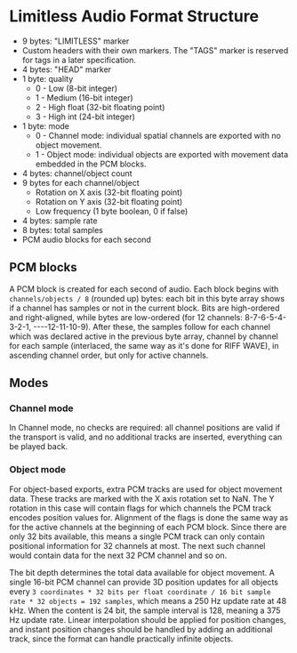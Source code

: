 # Limitless Audio Format Structure
* 9 bytes: "LIMITLESS" marker
* Custom headers with their own markers. The "TAGS" marker is reserved for tags in a later specification.
* 4 bytes: "HEAD" marker
* 1 byte: quality
    * 0 - Low (8-bit integer)
    * 1 - Medium (16-bit integer)
    * 2 - High float (32-bit floating point)
    * 3 - High int (24-bit integer)
* 1 byte: mode
    * 0 - Channel mode: individual spatial channels are exported with no object movement.
    * 1 - Object mode: individual objects are exported with movement data embedded in the PCM blocks.
* 4 bytes: channel/object count
* 9 bytes for each channel/object
    * Rotation on X axis (32-bit floating point)
    * Rotation on Y axis (32-bit floating point)
    * Low frequency (1 byte boolean, 0 if false)
* 4 bytes: sample rate
* 8 bytes: total samples
* PCM audio blocks for each second

## PCM blocks
A PCM block is created for each second of audio. Each block begins with
`channels/objects / 8` (rounded up) bytes: each bit in this byte array shows if
a channel has samples or not in the current block. Bits are high-ordered and
right-aligned, while bytes are low-ordered (for 12 channels: 8-7-6-5-4-3-2-1,
----12-11-10-9). After these, the samples follow for each channel which was
declared active in the previous byte array, channel by channel for each sample
(interlaced, the same way as it's done for RIFF WAVE), in ascending channel
order, but only for active channels.

## Modes
### Channel mode
In Channel mode, no checks are required: all channel positions are valid if the
transport is valid, and no additional tracks are inserted, everything can be
played back.

### Object mode
For object-based exports, extra PCM tracks are used for object movement data.
These tracks are marked with the X axis rotation set to NaN. The Y rotation in
this case will contain flags for which channels the PCM track encodes position
values for. Alignment of the flags is done the same way as for the active
channels at the beginning of each PCM block. Since there are only 32 bits
available, this means a single PCM track can only contain positional information
for 32 channels at most. The next such channel would contain data for the next
32 PCM channel and so on.

The bit depth determines the total data available for object movement. A single
16-bit PCM channel can provide 3D position updates for all objects every `3
coordinates * 32 bits per float coordinate / 16 bit sample rate * 32 objects =
192 samples`, which means a 250 Hz update rate at 48 kHz. When the content is
24 bit, the sample interval is 128, meaning a 375 Hz update rate. Linear
interpolation should be applied for position changes, and instant position
changes should be handled by adding an additional track, since the format can
handle practically infinite objects.
